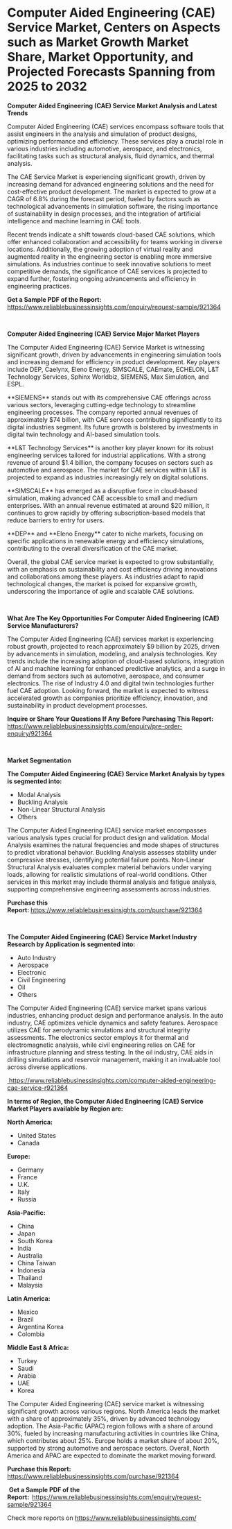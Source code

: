 <p><h1>Computer Aided Engineering (CAE) Service Market, Centers on Aspects such as Market Growth Market Share, Market Opportunity, and Projected Forecasts Spanning from 2025 to 2032</h1></p><p><strong>Computer Aided Engineering (CAE) Service Market Analysis and Latest Trends</strong></p>
<p><p>Computer Aided Engineering (CAE) services encompass software tools that assist engineers in the analysis and simulation of product designs, optimizing performance and efficiency. These services play a crucial role in various industries including automotive, aerospace, and electronics, facilitating tasks such as structural analysis, fluid dynamics, and thermal analysis.</p><p>The CAE Service Market is experiencing significant growth, driven by increasing demand for advanced engineering solutions and the need for cost-effective product development. The market is expected to grow at a CAGR of 6.8% during the forecast period, fueled by factors such as technological advancements in simulation software, the rising importance of sustainability in design processes, and the integration of artificial intelligence and machine learning in CAE tools.</p><p>Recent trends indicate a shift towards cloud-based CAE solutions, which offer enhanced collaboration and accessibility for teams working in diverse locations. Additionally, the growing adoption of virtual reality and augmented reality in the engineering sector is enabling more immersive simulations. As industries continue to seek innovative solutions to meet competitive demands, the significance of CAE services is projected to expand further, fostering ongoing advancements and efficiency in engineering practices.</p></p>
<p><strong>Get a Sample PDF of the Report:&nbsp;</strong> <a href="https://www.reliablebusinessinsights.com/enquiry/request-sample/921364?utm_campaign=2735&utm_medium=2&utm_source=Github&utm_content=ia&utm_term=11032025&utm_id=computer-aided-engineering-cae-service">https://www.reliablebusinessinsights.com/enquiry/request-sample/921364</a></p>
<p>&nbsp;</p>
<p><strong>Computer Aided Engineering (CAE) Service Major Market Players</strong></p>
<p><p>The Computer Aided Engineering (CAE) Service Market is witnessing significant growth, driven by advancements in engineering simulation tools and increasing demand for efficiency in product development. Key players include DEP, Caelynx, Eleno Energy, SIMSCALE, CAEmate, ECHELON, L&T Technology Services, Sphinx Worldbiz, SIEMENS, Max Simulation, and ESPL.</p><p>**SIEMENS** stands out with its comprehensive CAE offerings across various sectors, leveraging cutting-edge technology to streamline engineering processes. The company reported annual revenues of approximately $74 billion, with CAE services contributing significantly to its digital industries segment. Its future growth is bolstered by investments in digital twin technology and AI-based simulation tools.</p><p>**L&T Technology Services** is another key player known for its robust engineering services tailored for industrial applications. With a strong revenue of around $1.4 billion, the company focuses on sectors such as automotive and aerospace. The market for CAE services within L&T is projected to expand as industries increasingly rely on digital solutions.</p><p>**SIMSCALE** has emerged as a disruptive force in cloud-based simulation, making advanced CAE accessible to small and medium enterprises. With an annual revenue estimated at around $20 million, it continues to grow rapidly by offering subscription-based models that reduce barriers to entry for users.</p><p>**DEP** and **Eleno Energy** cater to niche markets, focusing on specific applications in renewable energy and efficiency simulations, contributing to the overall diversification of the CAE market. </p><p>Overall, the global CAE service market is expected to grow substantially, with an emphasis on sustainability and cost efficiency driving innovations and collaborations among these players. As industries adapt to rapid technological changes, the market is poised for expansive growth, underscoring the importance of agile and scalable CAE solutions.</p></p>
<p>&nbsp;</p>
<p><strong>What Are The Key Opportunities For Computer Aided Engineering (CAE) Service Manufacturers?</strong></p>
<p><p>The Computer Aided Engineering (CAE) services market is experiencing robust growth, projected to reach approximately $9 billion by 2025, driven by advancements in simulation, modeling, and analysis technologies. Key trends include the increasing adoption of cloud-based solutions, integration of AI and machine learning for enhanced predictive analytics, and a surge in demand from sectors such as automotive, aerospace, and consumer electronics. The rise of Industry 4.0 and digital twin technologies further fuel CAE adoption. Looking forward, the market is expected to witness accelerated growth as companies prioritize efficiency, innovation, and sustainability in product development processes.</p></p>
<p><strong>Inquire or Share Your Questions If Any Before Purchasing This Report:</strong> <a href="https://www.reliablebusinessinsights.com/enquiry/pre-order-enquiry/921364?utm_campaign=2735&utm_medium=2&utm_source=Github&utm_content=ia&utm_term=11032025&utm_id=computer-aided-engineering-cae-service">https://www.reliablebusinessinsights.com/enquiry/pre-order-enquiry/921364</a></p>
<p>&nbsp;</p>
<p><strong>Market Segmentation</strong></p>
<p><strong>The Computer Aided Engineering (CAE) Service Market Analysis by types is segmented into:</strong></p>
<p><ul><li>Modal Analysis</li><li>Buckling Analysis</li><li>Non-Linear Structural Analysis</li><li>Others</li></ul></p>
<p><p>The Computer Aided Engineering (CAE) service market encompasses various analysis types crucial for product design and validation. Modal Analysis examines the natural frequencies and mode shapes of structures to predict vibrational behavior. Buckling Analysis assesses stability under compressive stresses, identifying potential failure points. Non-Linear Structural Analysis evaluates complex material behaviors under varying loads, allowing for realistic simulations of real-world conditions. Other services in this market may include thermal analysis and fatigue analysis, supporting comprehensive engineering assessments across industries.</p></p>
<p><strong>Purchase this Report:&nbsp;</strong><a href="https://www.reliablebusinessinsights.com/purchase/921364?utm_campaign=2735&utm_medium=2&utm_source=Github&utm_content=ia&utm_term=11032025&utm_id=computer-aided-engineering-cae-service">https://www.reliablebusinessinsights.com/purchase/921364</a></p>
<p>&nbsp;</p>
<p><strong>The Computer Aided Engineering (CAE) Service Market Industry Research by Application is segmented into:</strong></p>
<p><ul><li>Auto Industry</li><li>Aerospace</li><li>Electronic</li><li>Civil Engineering</li><li>Oil</li><li>Others</li></ul></p>
<p><p>The Computer Aided Engineering (CAE) service market spans various industries, enhancing product design and performance analysis. In the auto industry, CAE optimizes vehicle dynamics and safety features. Aerospace utilizes CAE for aerodynamic simulations and structural integrity assessments. The electronics sector employs it for thermal and electromagnetic analysis, while civil engineering relies on CAE for infrastructure planning and stress testing. In the oil industry, CAE aids in drilling simulations and reservoir management, making it an invaluable tool across diverse applications.</p></p>
<p><a href="https://www.reliablebusinessinsights.com/computer-aided-engineering-cae-service-r921364?utm_campaign=2735&utm_medium=2&utm_source=Github&utm_content=ia&utm_term=11032025&utm_id=computer-aided-engineering-cae-service">&nbsp;https://www.reliablebusinessinsights.com/computer-aided-engineering-cae-service-r921364</a></p>
<p><strong>In terms of Region, the Computer Aided Engineering (CAE) Service Market Players available by Region are:</strong></p>
<p>
    <p> <strong> North America: </strong>
        <ul>
            <li>United States</li>
            <li>Canada</li>
        </ul>
        </p> 
    <p> <strong> Europe: </strong>
        <ul>
            <li>Germany</li>
            <li>France</li>
            <li>U.K.</li>
            <li>Italy</li>
            <li>Russia</li>
        </ul>
        </p> 
    <p> <strong> Asia-Pacific: </strong>
        <ul>
            <li>China</li>
            <li>Japan</li>
            <li>South Korea</li>
            <li>India</li>
            <li>Australia</li>
            <li>China Taiwan</li>
            <li>Indonesia</li>
            <li>Thailand</li>
            <li>Malaysia</li>
        </ul>
        </p> 
    <p> <strong> Latin America: </strong>
        <ul>
            <li>Mexico</li>
            <li>Brazil</li>
            <li>Argentina Korea</li>
            <li>Colombia</li>
        </ul>
        </p> 
    <p> <strong> Middle East & Africa: </strong>
        <ul>
            <li>Turkey</li>
            <li>Saudi</li>
            <li>Arabia</li>
            <li>UAE</li>
            <li>Korea</li>
        </ul>
    </p>
    </p>
<p><p>The Computer Aided Engineering (CAE) service market is witnessing significant growth across various regions. North America leads the market with a share of approximately 35%, driven by advanced technology adoption. The Asia-Pacific (APAC) region follows with a share of around 30%, fueled by increasing manufacturing activities in countries like China, which contributes about 25%. Europe holds a market share of about 20%, supported by strong automotive and aerospace sectors. Overall, North America and APAC are expected to dominate the market moving forward.</p></p>
<p><strong>Purchase this Report: </strong><a href="https://www.reliablebusinessinsights.com/purchase/921364?utm_campaign=2735&utm_medium=2&utm_source=Github&utm_content=ia&utm_term=11032025&utm_id=computer-aided-engineering-cae-service">https://www.reliablebusinessinsights.com/purchase/921364</a></p>
<p>&nbsp;<strong>Get a Sample PDF of the Report:&nbsp;&nbsp;</strong><a href="https://www.reliablebusinessinsights.com/enquiry/request-sample/921364?utm_campaign=2735&utm_medium=2&utm_source=Github&utm_content=ia&utm_term=11032025&utm_id=computer-aided-engineering-cae-service">https://www.reliablebusinessinsights.com/enquiry/request-sample/921364</a></p>
<p><strong></strong></p>
<p>Check more reports on <a href="https://www.reliablebusinessinsights.com/?utm_campaign=2735&utm_medium=2&utm_source=Github&utm_content=ia&utm_term=11032025&utm_id=computer-aided-engineering-cae-service">https://www.reliablebusinessinsights.com/</a></p>